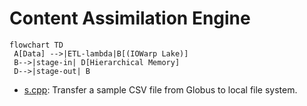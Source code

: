 # Content Assimilation Engine

```mermaid
flowchart TD
 A[Data] -->|ETL-lambda|B[(IOWarp Lake)]
 B-->|stage-in| D[Hierarchical Memory]
 D-->|stage-out| B
```

* [s.cpp](s.cpp): Transfer a sample CSV file from Globus to local file system.


